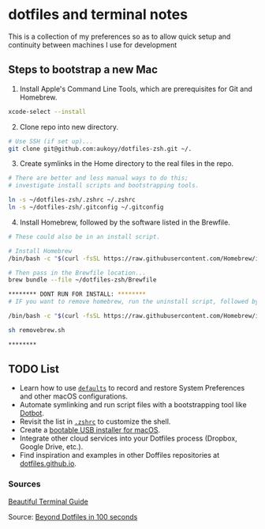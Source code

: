 # dotfiles and terminal notes

This is a collection of my preferences so as to allow quick setup and continuity between machines I use for development

## Steps to bootstrap a new Mac

1. Install Apple's Command Line Tools, which are prerequisites for Git and Homebrew.

```zsh
xcode-select --install
```

2. Clone repo into new directory.

```zsh
# Use SSH (if set up)...
git clone git@github.com:aukoyy/dotfiles-zsh.git ~/.
```

3. Create symlinks in the Home directory to the real files in the repo.

```zsh
# There are better and less manual ways to do this;
# investigate install scripts and bootstrapping tools.

ln -s ~/dotfiles-zsh/.zshrc ~/.zshrc
ln -s ~/dotfiles-zsh/.gitconfig ~/.gitconfig
```

4. Install Homebrew, followed by the software listed in the Brewfile.

```zsh
# These could also be in an install script.

# Install Homebrew
/bin/bash -c "$(curl -fsSL https://raw.githubusercontent.com/Homebrew/install/master/install.sh)"

# Then pass in the Brewfile location...
brew bundle --file ~/dotfiles-zsh/Brewfile

******** DONT RUN FOR INSTALL: ********
# IF you want to remove homebrew, run the uninstall script, followed by the provided removebrew.sh script

/bin/bash -c "$(curl -fsSL https://raw.githubusercontent.com/Homebrew/install/master/uninstall.sh)"

sh removebrew.sh

********
```

## TODO List

- Learn how to use [`defaults`](https://macos-defaults.com/#%F0%9F%99%8B-what-s-a-defaults-command) to record and restore System Preferences and other macOS configurations.
- Automate symlinking and run script files with a bootstrapping tool like [Dotbot](https://github.com/anishathalye/dotbot).
- Revisit the list in [`.zshrc`](.zshrc) to customize the shell.
- Create a [bootable USB installer for macOS](https://support.apple.com/en-us/HT201372).
- Integrate other cloud services into your Dotfiles process (Dropbox, Google Drive, etc.).
- Find inspiration and examples in other Doffiles repositories at [dotfiles.github.io](https://dotfiles.github.io/).

### Sources

[Beautiful Terminal Guide](https://medium.com/@shivam1/make-your-terminal-beautiful-and-fast-with-zsh-shell-and-powerlevel10k-6484461c6efb)

Source: [Beyond Dotfiles in 100 seconds](https://github.com/eieioxyz/Beyond-Dotfiles-in-100-Seconds/blob/master/README.md)
